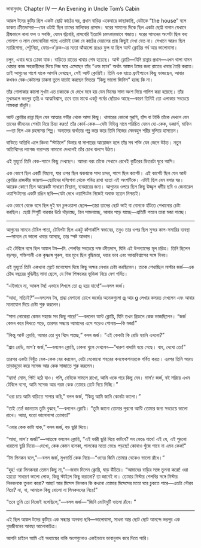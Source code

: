 ভাবানুবাদ: Chapter IV — An Evening in Uncle Tom’s Cabin

আঙ্কল টমের কুটির ছিল একটা ছোট্ট কাঠের ঘর, প্রধান বাড়ির একেবারে কাছাকাছি, যেটাকে “the house” বলে ডাকত ক্রীতদাসরা—যেন ওটাই ছিল তাদের মালিকের প্রাসাদ। ঘরের সামনের দিকে ছিল একটা ছোট্ট বাগান যেখানে গ্রীষ্মকালে নানা ফল ও সবজি, যেমন স্ট্রবেরি, রাসবেরি ইত্যাদি চমৎকারভাবে গজাত। ঘরের সামনের অংশটা ছিল বন্য গোলাপ ও লাল বেগনোনিয়া গাছে এতটাই ঢাকা যে কাঠের দেয়ালের প্রায় কিছুই দেখা যেত না। সেখানে আরও ছিল ম্যারিগোল্ড, পেটুনিয়া, ফোর-ও’ক্লক-এর মতো ঝাঁঝালো রঙের ফুল যা ছিল আন্ট ক্লোয়ির গর্ব আর ভালোবাসা।

চলুন, এবার ঘরে ঢোকা যাক। বাড়িতে রাতের খাবার শেষ হয়েছে। আন্ট ক্লোয়ি—যিনি রান্নার প্রধান—এখন থালা বাসন ধোয়ার কাজ সহকারীদের দিয়ে নিজ ঘরে এসেছেন তাঁর “ওল্ড ম্যান” অর্থাৎ আঙ্কল টমের জন্য রাতের খাবার তৈরি করতে। তাই আগুনের পাশে যাকে আপনি দেখছেন, সেই আন্ট ক্লোয়িই। তিনি এক হাতে ফ্রাইপ্যানে কিছু ভাজছেন, আবার কখনও বেক-কেটলের ঢাকনা তুলে যাচাই করছেন ভিতরে “কিছু ভালো জিনিস” হচ্ছে কি না।

তাঁর গোলাকার কালো মুখটা এত চকচকে যে দেখে মনে হয় যেন ডিমের সাদা অংশ দিয়ে পালিশ করা হয়েছে। তাঁর মুখমণ্ডলে ভরপুর তৃপ্তি ও আত্মবিশ্বাস, তবে তার মাঝে একটু গর্বের ছোঁয়াও আছে—কারণ তিনিই তো এলাকার সবচেয়ে নামকরা রাঁধুনি।

আন্ট ক্লোয়ির রান্না ছিল যেন আত্মার গভীর থেকে আসা কিছু। খামারের কোনো মুরগি, হাঁস বা টার্কি তাঁকে দেখলে যেন তাদের জীবনের শেষটা নিয়ে চিন্তা করত! তাঁর কোর্ন-কেক—যেটা বিভিন্ন নামে পরিচিত যেমন হো-কেক, ডজার্স, মাফিন—তা ছিল এক রহস্যময় শিল্প। অন্যদের ব্যর্থতার গল্প করে করে তিনি নিজের মেদবহুল শরীর দুলিয়ে হাসতেন।

বাড়িতে অতিথি এলে কিংবা “স্টাইলে” ডিনার বা সাপারের আয়োজন হলে তাঁর সব শক্তি যেন জেগে উঠত। নতুন অতিথিদের লাগেজ বারান্দায় নামানো দেখলেই তাঁর চোখ ঝলসে উঠত।

এই মুহূর্তে তিনি বেক-প্যানে কিছু দেখছেন। আমরা বরং তাঁকে সেখানে রেখেই কুটিরের ভিতরটা ঘুরে আসি।

এক কোণে ছিল একটি বিছানা, যার ওপর ছিল ঝকঝকে সাদা চাদর, পাশে ছিল কার্পেট। এই কার্পেট ছিল যেন আন্ট ক্লোয়ির রাজকীয় জায়গা—ছোটদের দস্যিপনা থেকে পবিত্র রাখা হতো এই অংশটিকে। এটাই ছিল যেন বসার ঘর। আরেক কোণে ছিল আরেকটি সাধারণ বিছানা, ব্যবহারের জন্য। আগুনের ওপরে ছিল কিছু উজ্জ্বল ধর্মীয় ছবি ও জেনারেল ওয়াশিংটনের একটি রঙিন ছবি—যেটা দেখে ওয়াশিংটন নিজেই অবাক হতেন নিশ্চয়ই।

এক কোণে বেঞ্চে বসে ছিল দুই ঘন চুলওয়ালা ছেলে—তারা তাদের ছোট ভাই বা বোনকে হাঁটতে শেখানোর চেষ্টা করছিল। ছোট্ট শিশুটি বারবার উঠে দাঁড়াচ্ছে, টাল সামলাচ্ছে, আবার পড়ে যাচ্ছে—প্রতিটি পতনে তারা মজা পাচ্ছে।


---

আগুনের সামনে টেবিল পাতা, টেবিলটা ছিল একটু কাঁপাকাঁপি স্বভাবের, তবুও তার ওপর ছিল সুন্দর কাপ-সসারির ব্যবস্থা—সামনে যে ভালো খাবার আসছে, তার স্পষ্ট আভাস।

এই টেবিলে বসে ছিল আঙ্কল টম—মি. শেলবির সবচেয়ে দক্ষ ক্রীতদাস, যিনি এই উপন্যাসের মূল চরিত্র। তিনি ছিলেন বড়সড়, শক্তিশালী এক কৃষ্ণাঙ্গ পুরুষ, যার মুখে ছিল বুদ্ধিমত্তা, দয়ার ভাব এবং আত্মবিশ্বাসের সঙ্গে বিনয়।

এই মুহূর্তে তিনি একখানা স্লেটে মনোযোগ দিয়ে কিছু অক্ষর লেখার চেষ্টা করছিলেন। তাকে শেখাচ্ছিল মাস্টার জর্জ—এক চৌদ্দ বছরের বুদ্ধিদীপ্ত সাদা ছেলে, যে নিজ শিক্ষকের ভূমিকা নিয়ে বেশ গর্বিত।

“এইভাবে না, আঙ্কল টম! এভাবে লিখলে তো q হয়ে যাবে!”—বলল জর্জ।

“আহা, সত্যিই?”—বললেন টম, শ্রদ্ধা মেশানো চোখে জর্জের অনেকগুলো q আর g লেখার কসরত দেখলেন এবং আবার মনোযোগ দিয়ে চেষ্টা শুরু করলেন।

“সাদা লোকেরা কেমন সহজে সব কিছু পারে!”—বললেন আন্ট ক্লোয়ি, যিনি তখন গ্রিডলে কেক ভাজছিলেন। “জর্জ কেমন করে লিখতে পড়ে, তারপর সন্ধ্যায় আমাদের এসে পড়েও শোনায়—কি মজা!”

“কিন্তু আন্ট ক্লোয়ি, আমার তো খুব খিদে পাচ্ছে,” বলল জর্জ। “এই কেকটা কি রেডি হয়নি এখনো?”

“প্রায় রেডি, মাস’r জর্জ,”—বললেন ক্লোয়ি, ঢাকনা খুলে দেখলেন—“দারুণ বাদামি হয়ে গেছে। বাহ, দেখো তো!”

তারপর একটা নিখুঁত বেক-কেক বের করলেন, যেটা যেকোনো শহরের কনফেকশনারকে গর্বিত করত। এরপর তিনি আরও তাড়াহুড়ো করে সসেজ আর কেক সাজাতে শুরু করলেন।

“হ্যান! মোস, পিট! হঠে যাও। পলি, বেবিকে সামলে রাখো, আমি ওকে পরে কিছু দেব। মাস’r জর্জ, বই সরিয়ে এখন টেবিলে বসো, আমি সসেজ আর গরম কেক তোমার প্লেটে দিয়ে দিচ্ছি।”

“ওরা চায় আমি বাড়িতে সাপার করি,” বলল জর্জ, “কিন্তু আমি জানি কোনটা ভালো।”

“তাই তো! জানতাম তুমি বুঝবে,”—বললেন ক্লোয়ি। “তুমি জানো তোমার পুরনো আন্টি তোমার জন্য সবচেয়ে ভালো রাখে। আহা, যত্তো ভালোবাসা তোমায়!”

“এবার কেক কাটা যাক,” বলল জর্জ, বড় ছুরি দিয়ে।

“আহা, মাস’r জর্জ!”—আতঙ্কে বললেন ক্লোয়ি, “এই ভারী ছুরি দিয়ে কাটবে? সব ভেঙে যাবে! এই যে, এই পুরনো ধারালো ছুরি দিয়ো—দেখো, কেক কেমন হালকা, পালকের মতো ভেঙে পড়ছে! কোথাও খুঁজে পাবে না এমন কেক!”

“টম লিনকন বলে,”—বলল জর্জ, মুখভর্তি কেক নিয়ে—“ওদের জিনি তোমার থেকেও ভালো রাঁধে।”

“হুহ! ওরা লিনকনরা তেমন কিছু না,”—জবাব দিলেন ক্লোয়ি, ঘাড় উঁচিয়ে। “আমাদের বাড়ির সঙ্গে তুলনা করো! ওরা হয়তো সাধারণ ভালো লোক, কিন্তু স্টাইলে কিছু করানো? তা জানেই না। তোমার মিস্টার শেলবির সঙ্গে মিস্টার লিনকনকে তুলনা করো? আহা! আর মিসেস লিনকন কি কখনো তোমার মিসেসের মতো ঘরে ঢুকতে পারে—এতটা গৌরব নিয়ে? না, না, আমাকে কিছু বোলো না লিনকনদের নিয়ে!”

“তবে তুমি তো নিজেই বলেছিলে,”—বলল জর্জ—“জিনি মোটামুটি ভালো রাঁধে।”


---

এই ছিল আঙ্কল টমের কুটিরে এক সন্ধ্যার অনবদ্য ছবি—ভালোবাসা, সাধনা আর ছোট ছোট আনন্দে ভরপুর এক গৃহজীবনের আবছা আলোকচিত্র।

আপনি চাইলে আমি এই অধ্যায়ের বাকি অংশগুলোও একইভাবে ভাবানুবাদ করে দিতে পারি।

